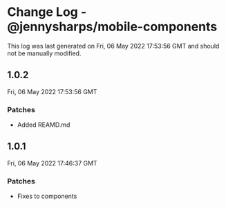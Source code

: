 # Change Log - @jennysharps/mobile-components

This log was last generated on Fri, 06 May 2022 17:53:56 GMT and should not be manually modified.

## 1.0.2
Fri, 06 May 2022 17:53:56 GMT

### Patches

- Added REAMD.md

## 1.0.1
Fri, 06 May 2022 17:46:37 GMT

### Patches

- Fixes to components

